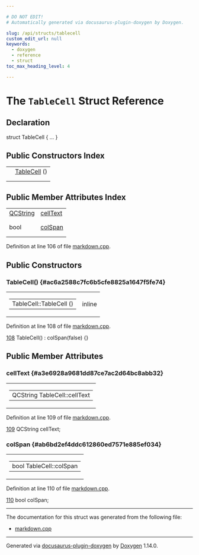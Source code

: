 ```yaml
---

# DO NOT EDIT!
# Automatically generated via docusaurus-plugin-doxygen by Doxygen.

slug: /api/structs/tablecell
custom_edit_url: null
keywords:
  - doxygen
  - reference
  - struct
toc_max_heading_level: 4

---
```


<div class="doxyPage">

# The `TableCell` Struct Reference



## Declaration

<div class="doxyDeclaration">
struct TableCell { ... }
</div>

## Public Constructors Index

<table class="doxyMembersIndex">

<tr class="doxyMemberIndexItem">
<td class="doxyMemberIndexItemType" align="left" valign="top"></td>
<td class="doxyMemberIndexItemName" align="left" valign="top"><a href="#ac6a2588c7fc6b5cfe8825a1647f5fe74">TableCell</a> ()</td>
</tr>
<tr class="doxyMemberIndexDescription">
<td class="doxyMemberIndexDescriptionLeft"></td>
<td class="doxyMemberIndexDescriptionRight">
</td>
</tr>
<tr class="doxyMemberIndexSeparator">
<td class="doxyMemberIndexSeparator" colspan="2"></td>
</tr>

</table>

## Public Member Attributes Index

<table class="doxyMembersIndex">

<tr class="doxyMemberIndexItem">
<td class="doxyMemberIndexItemType" align="left" valign="top"><a href="/web-doxygen/docs/api/classes/qcstring">QCString</a></td>
<td class="doxyMemberIndexItemName" align="left" valign="top"><a href="#a3e6928a9681dd87ce7ac2d64bc8abb32">cellText</a></td>
</tr>
<tr class="doxyMemberIndexDescription">
<td class="doxyMemberIndexDescriptionLeft"></td>
<td class="doxyMemberIndexDescriptionRight">
</td>
</tr>
<tr class="doxyMemberIndexSeparator">
<td class="doxyMemberIndexSeparator" colspan="2"></td>
</tr>

<tr class="doxyMemberIndexItem">
<td class="doxyMemberIndexItemType" align="left" valign="top">bool</td>
<td class="doxyMemberIndexItemName" align="left" valign="top"><a href="#ab6bd2ef4ddc612860ed7571e885ef034">colSpan</a></td>
</tr>
<tr class="doxyMemberIndexDescription">
<td class="doxyMemberIndexDescriptionLeft"></td>
<td class="doxyMemberIndexDescriptionRight">
</td>
</tr>
<tr class="doxyMemberIndexSeparator">
<td class="doxyMemberIndexSeparator" colspan="2"></td>
</tr>

</table>


Definition at line 106 of file <a href="/web-doxygen/docs/api/files/src/markdown-cpp">markdown.cpp</a>.

<div class="doxySectionDef">

## Public Constructors

### TableCell() {#ac6a2588c7fc6b5cfe8825a1647f5fe74}

<div class="doxyMemberItem">
<div class="doxyMemberProto">
<table class="doxyMemberLabels">
<tr class="doxyMemberLabels">
<td class="doxyMemberLabelsLeft">
<table class="doxyMemberName">
<tr>
<td class="doxyMemberName">TableCell::TableCell ()</td>
</tr>
</table>
</td>
<td class="doxyMemberLabelsRight">
<span class="doxyMemberLabels">
<span class="doxyMemberLabel inline">inline</span>
</span>
</td>
</tr>
</table>
</div>
<div class="doxyMemberDoc">



Definition at line 108 of file <a href="/web-doxygen/docs/api/files/src/markdown-cpp">markdown.cpp</a>.

<div class="doxyProgramListing">

<div class="doxyCodeLine"><span class="doxyLineNumber"><a href="#ac6a2588c7fc6b5cfe8825a1647f5fe74">108</a></span><span class="doxyLineContent"><span class="doxyHighlightPreprocessor">  TableCell() : colSpan(false) {}</span></span></div>

</div>

</div>
</div>

</div>

<div class="doxySectionDef">

## Public Member Attributes

### cellText {#a3e6928a9681dd87ce7ac2d64bc8abb32}

<div class="doxyMemberItem">
<div class="doxyMemberProto">
<table class="doxyMemberLabels">
<tr class="doxyMemberLabels">
<td class="doxyMemberLabelsLeft">
<table class="doxyMemberName">
<tr>
<td class="doxyMemberName">QCString TableCell::cellText</td>
</tr>
</table>
</td>
</tr>
</table>
</div>
<div class="doxyMemberDoc">



Definition at line 109 of file <a href="/web-doxygen/docs/api/files/src/markdown-cpp">markdown.cpp</a>.

<div class="doxyProgramListing">

<div class="doxyCodeLine"><span class="doxyLineNumber"><a href="#a3e6928a9681dd87ce7ac2d64bc8abb32">109</a></span><span class="doxyLineContent"><span class="doxyHighlightPreprocessor">  QCString cellText;</span></span></div>

</div>

</div>
</div>

### colSpan {#ab6bd2ef4ddc612860ed7571e885ef034}

<div class="doxyMemberItem">
<div class="doxyMemberProto">
<table class="doxyMemberLabels">
<tr class="doxyMemberLabels">
<td class="doxyMemberLabelsLeft">
<table class="doxyMemberName">
<tr>
<td class="doxyMemberName">bool TableCell::colSpan</td>
</tr>
</table>
</td>
</tr>
</table>
</div>
<div class="doxyMemberDoc">



Definition at line 110 of file <a href="/web-doxygen/docs/api/files/src/markdown-cpp">markdown.cpp</a>.

<div class="doxyProgramListing">

<div class="doxyCodeLine"><span class="doxyLineNumber"><a href="#ab6bd2ef4ddc612860ed7571e885ef034">110</a></span><span class="doxyLineContent"><span class="doxyHighlightPreprocessor">  bool colSpan;</span></span></div>

</div>

</div>
</div>

</div>

<hr/>

The documentation for this struct was generated from the following file:

<ul>
<li><a href="/web-doxygen/docs/api/files/src/markdown-cpp">markdown.cpp</a></li>
</ul>

<hr/>

<p class="doxyGeneratedBy">Generated via <a href="https://github.com/xpack/docusaurus-plugin-doxygen">docusaurus-plugin-doxygen</a> by <a href="https://www.doxygen.nl">Doxygen</a> 1.14.0.</p>

</div>
